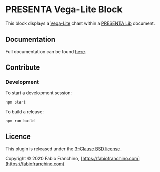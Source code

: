 # PRESENTA Vega-Lite Block

This block displays a [Vega-Lite](https:/www.youtube.com) chart within a [PRESENTA Lib](https://github.com/presenta-software/presenta-lib) document.

## Documentation

Full documentation can be found [here](https://lib.presenta.cc/plugins/blocks/vegalite).

## Contribute

### Development

To start a development session:

	npm start

To build a release:

	npm run build

## Licence

This plugin is released under the [3-Clause BSD license](LICENSE).

Copyright © 2020 Fabio Franchino, [https://fabiofranchino.com](https://fabiofranchino.com)